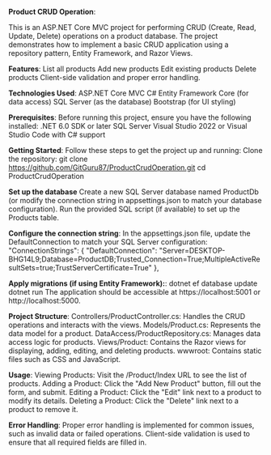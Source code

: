 **Product CRUD Operation**:

This is an ASP.NET Core MVC project for performing CRUD (Create, Read, Update, Delete) operations on a product database.
The project demonstrates how to implement a basic CRUD application using a repository pattern, Entity Framework, and Razor Views.

**Features**:
List all products
Add new products
Edit existing products
Delete products
Client-side validation and proper error handling.

**Technologies Used**:
ASP.NET Core MVC
C#
Entity Framework Core (for data access)
SQL Server (as the database)
Bootstrap (for UI styling)

**Prerequisites**:
Before running this project, ensure you have the following installed:
.NET 6.0 SDK or later
SQL Server
Visual Studio 2022 or Visual Studio Code with C# support

**Getting Started**:
Follow these steps to get the project up and running:
Clone the repository:
git clone https://github.com/GitGuru87/ProductCrudOperation.git
cd ProductCrudOperation

**Set up the database**
Create a new SQL Server database named ProductDb (or modify the connection string in appsettings.json to match your database configuration).
Run the provided SQL script (if available) to set up the Products table.

**Configure the connection string**:
In the appsettings.json file, update the DefaultConnection to match your SQL Server configuration:
"ConnectionStrings": {
  "DefaultConnection": "Server=DESKTOP-BHG14L9;Database=ProductDB;Trusted_Connection=True;MultipleActiveResultSets=true;TrustServerCertificate=True"
},

**Apply migrations (if using Entity Framework):**:
dotnet ef database update
dotnet run
The application should be accessible at https://localhost:5001 or http://localhost:5000.

**Project Structure**:
Controllers/ProductController.cs: Handles the CRUD operations and interacts with the views.
Models/Product.cs: Represents the data model for a product.
DataAccess/ProductRepository.cs: Manages data access logic for products.
Views/Product: Contains the Razor views for displaying, adding, editing, and deleting products.
wwwroot: Contains static files such as CSS and JavaScript.

**Usage**:
Viewing Products: Visit the /Product/Index URL to see the list of products.
Adding a Product: Click the "Add New Product" button, fill out the form, and submit.
Editing a Product: Click the "Edit" link next to a product to modify its details.
Deleting a Product: Click the "Delete" link next to a product to remove it.

**Error Handling**:
Proper error handling is implemented for common issues, such as invalid data or failed operations.
Client-side validation is used to ensure that all required fields are filled in.


